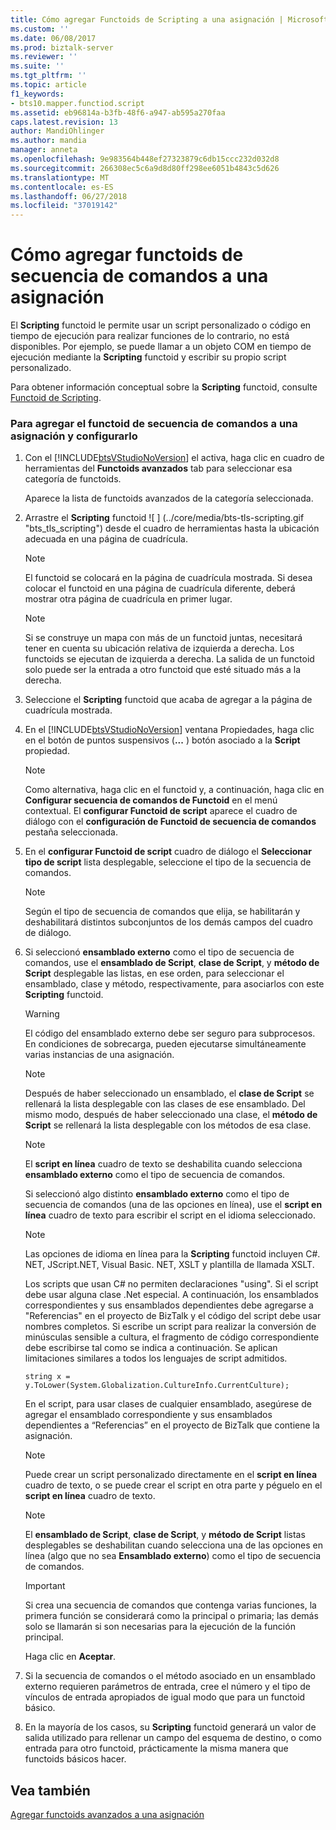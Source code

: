 ```yaml
---
title: Cómo agregar Functoids de Scripting a una asignación | Microsoft Docs
ms.custom: ''
ms.date: 06/08/2017
ms.prod: biztalk-server
ms.reviewer: ''
ms.suite: ''
ms.tgt_pltfrm: ''
ms.topic: article
f1_keywords:
- bts10.mapper.functiod.script
ms.assetid: eb96814a-b3fb-48f6-a947-ab595a270faa
caps.latest.revision: 13
author: MandiOhlinger
ms.author: mandia
manager: anneta
ms.openlocfilehash: 9e983564b448ef27323879c6db15ccc232d032d8
ms.sourcegitcommit: 266308ec5c6a9d8d80ff298ee6051b4843c5d626
ms.translationtype: MT
ms.contentlocale: es-ES
ms.lasthandoff: 06/27/2018
ms.locfileid: "37019142"
---
```

# <a name="how-to-add-scripting-functoids-to-a-map"></a>Cómo agregar functoids de secuencia de comandos a una asignación
El **Scripting** functoid le permite usar un script personalizado o código en tiempo de ejecución para realizar funciones de lo contrario, no está disponibles. Por ejemplo, se puede llamar a un objeto COM en tiempo de ejecución mediante la **Scripting** functoid y escribir su propio script personalizado.  
  
 Para obtener información conceptual sobre la **Scripting** functoid, consulte [Functoid de Scripting](../core/scripting-functoid.md).  
  
### <a name="to-add-the-scripting-functoid-to-a-map-and-configure-it"></a>Para agregar el functoid de secuencia de comandos a una asignación y configurarlo  
  
1. Con el [!INCLUDE[btsVStudioNoVersion](../includes/btsvstudionoversion-md.md)] el activa, haga clic en cuadro de herramientas del **Functoids avanzados** tab para seleccionar esa categoría de functoids.  
  
    Aparece la lista de functoids avanzados de la categoría seleccionada.  
  
2. Arrastre el **Scripting** functoid ![ ] (../core/media/bts-tls-scripting.gif "bts_tls_scripting") desde el cuadro de herramientas hasta la ubicación adecuada en una página de cuadrícula.  
  
   > [!NOTE]
   >  El functoid se colocará en la página de cuadrícula mostrada. Si desea colocar el functoid en una página de cuadrícula diferente, deberá mostrar otra página de cuadrícula en primer lugar.  
  
   > [!NOTE]
   >  Si se construye un mapa con más de un functoid juntas, necesitará tener en cuenta su ubicación relativa de izquierda a derecha. Los functoids se ejecutan de izquierda a derecha. La salida de un functoid solo puede ser la entrada a otro functoid que esté situado más a la derecha.  
  
3. Seleccione el **Scripting** functoid que acaba de agregar a la página de cuadrícula mostrada.  
  
4. En el [!INCLUDE[btsVStudioNoVersion](../includes/btsvstudionoversion-md.md)] ventana Propiedades, haga clic en el botón de puntos suspensivos (**...** ) botón asociado a la **Script** propiedad.  
  
   > [!NOTE]
   >  Como alternativa, haga clic en el functoid y, a continuación, haga clic en **Configurar secuencia de comandos de Functoid** en el menú contextual. El **configurar Functoid de script** aparece el cuadro de diálogo con el **configuración de Functoid de secuencia de comandos** pestaña seleccionada.  
  
5. En el **configurar Functoid de script** cuadro de diálogo el **Seleccionar tipo de script** lista desplegable, seleccione el tipo de la secuencia de comandos.  
  
   > [!NOTE]
   >  Según el tipo de secuencia de comandos que elija, se habilitarán y deshabilitará distintos subconjuntos de los demás campos del cuadro de diálogo.  
  
6. Si seleccionó **ensamblado externo** como el tipo de secuencia de comandos, use el **ensamblado de Script**, **clase de Script**, y **método de Script** desplegable las listas, en ese orden, para seleccionar el ensamblado, clase y método, respectivamente, para asociarlos con este **Scripting** functoid.  
  
   > [!WARNING]
   >  El código del ensamblado externo debe ser seguro para subprocesos. En condiciones de sobrecarga, pueden ejecutarse simultáneamente varias instancias de una asignación.  
  
   > [!NOTE]
   >  Después de haber seleccionado un ensamblado, el **clase de Script** se rellenará la lista desplegable con las clases de ese ensamblado. Del mismo modo, después de haber seleccionado una clase, el **método de Script** se rellenará la lista desplegable con los métodos de esa clase.  
  
   > [!NOTE]
   >  El **script en línea** cuadro de texto se deshabilita cuando selecciona **ensamblado externo** como el tipo de secuencia de comandos.  
  
    Si seleccionó algo distinto **ensamblado externo** como el tipo de secuencia de comandos (una de las opciones en línea), use el **script en línea** cuadro de texto para escribir el script en el idioma seleccionado.  
  
   > [!NOTE]
   >  Las opciones de idioma en línea para la **Scripting** functoid incluyen C#. NET, JScript.NET, Visual Basic. NET, XSLT y plantilla de llamada XSLT.  
  
    Los scripts que usan C# no permiten declaraciones "using". Si el script debe usar alguna clase .Net especial. A continuación, los ensamblados correspondientes y sus ensamblados dependientes debe agregarse a "Referencias" en el proyecto de BizTalk y el código del script debe usar nombres completos. Si escribe un script para realizar la conversión de minúsculas sensible a cultura, el fragmento de código correspondiente debe escribirse tal como se indica a continuación. Se aplican limitaciones similares a todos los lenguajes de script admitidos.  
  
   ```  
   string x = y.ToLower(System.Globalization.CultureInfo.CurrentCulture);  
   ```  
  
    En el script, para usar clases de cualquier ensamblado, asegúrese de agregar el ensamblado correspondiente y sus ensamblados dependientes a “Referencias” en el proyecto de BizTalk que contiene la asignación.  
  
   > [!NOTE]
   >  Puede crear un script personalizado directamente en el **script en línea** cuadro de texto, o se puede crear el script en otra parte y péguelo en el **script en línea** cuadro de texto.  
  
   > [!NOTE]
   >  El **ensamblado de Script**, **clase de Script**, y **método de Script** listas desplegables se deshabilitan cuando selecciona una de las opciones en línea (algo que no sea **Ensamblado externo**) como el tipo de secuencia de comandos.  
  
   > [!IMPORTANT]
   >  Si crea una secuencia de comandos que contenga varias funciones, la primera función se considerará como la principal o primaria; las demás solo se llamarán si son necesarias para la ejecución de la función principal.  
  
    Haga clic en **Aceptar**.  
  
7. Si la secuencia de comandos o el método asociado en un ensamblado externo requieren parámetros de entrada, cree el número y el tipo de vínculos de entrada apropiados de igual modo que para un functoid básico.  
  
8. En la mayoría de los casos, su **Scripting** functoid generará un valor de salida utilizado para rellenar un campo del esquema de destino, o como entrada para otro functoid, prácticamente la misma manera que functoids básicos hacer.  
  
## <a name="see-also"></a>Vea también  
 [Agregar functoids avanzados a una asignación](../core/adding-advanced-functoids-to-a-map.md)